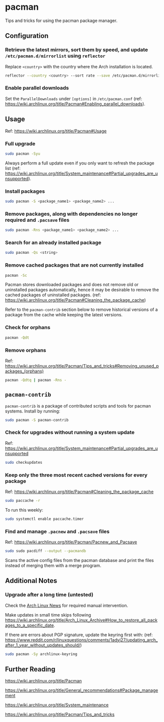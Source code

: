 # pacman

Tips and tricks for using the pacman package manager.



## Configuration

### Retrieve the latest mirrors, sort them by speed, and update `/etc/pacman.d/mirrorlist` using `reflector`

Replace `<country>` with the country where the Arch installation is located.

```sh
reflector --country <country> --sort rate --save /etc/pacman.d/mirrorlist
```

### Enable parallel downloads

Set the `ParallelDownloads` under `[options]` in `/etc/pacman.conf` (ref: https://wiki.archlinux.org/title/Pacman#Enabling_parallel_downloads).



## Usage

Ref: https://wiki.archlinux.org/title/Pacman#Usage

### Full upgrade

```sh
sudo pacman -Syu
```

Always perform a full update even if you only want to refresh the package list (ref: https://wiki.archlinux.org/title/System_maintenance#Partial_upgrades_are_unsupported).

### Install packages

```sh
sudo pacman -S <package_name1> <package_name2> ...
```

### Remove packages, along with dependencies no longer required and `.pacsave` files

```sh
sudo pacman -Rns <package_name1> <package_name2> ...
```

### Search for an already installed package

```sh
sudo pacman -Qs <string>
```

### Remove cached packages that are not currently installed

```sh
pacman -Sc
```

Pacman stores downloaded packages and does not remove old or uninstalled packages automatically, hence it may be desirable to remove the cached packages of uninstalled packages. (ref: https://wiki.archlinux.org/title/Pacman#Cleaning_the_package_cache)

Refer to the `pacman-contrib` section below to remove historical versions of a package from the cache while keeping the latest versions.

### Check for orphans

```sh
pacman -Qdt
```

### Remove orphans

Ref: https://wiki.archlinux.org/title/Pacman/Tips_and_tricks#Removing_unused_packages_(orphans)

```sh
pacman -Qdtq | pacman -Rns -
```



## `pacman-contrib`

`pacman-contrib` is a package of contributed scripts and tools for pacman systems. Install by running:

```sh
sudo pacman -S pacman-contrib
```

### Check for upgrades without running a system update

Ref: https://wiki.archlinux.org/title/System_maintenance#Partial_upgrades_are_unsupported

```sh
sudo checkupdates
```

### Keep only the three most recent cached versions for every package

Ref: https://wiki.archlinux.org/title/Pacman#Cleaning_the_package_cache

```sh
sudo paccache -r
```

To run this weekly:

```sh
sudo systemctl enable paccache.timer
```

### Find and manage `.pacnew` and `.pacsave` files

Ref: https://wiki.archlinux.org/title/Pacman/Pacnew_and_Pacsave

```sh
sudo sudo pacdiff --output --pacmandb
```

Scans the active config files from the pacman database and print the files instead of merging them with a merge program.



## Additional Notes

### Upgrade after a long time (untested)

Check the [Arch Linux News](https://archlinux.org/news/) for required manual intervention.

Make updates in small time skips following https://wiki.archlinux.org/title/Arch_Linux_Archive#How_to_restore_all_packages_to_a_specific_date.

If there are errors about PGP signature, update the keyring first with: (ref: https://www.reddit.com/r/linuxquestions/comments/1adyj27/updating_arch_after_1_year_without_updates_should/)

```sh
sudo pacman -Sy archlinux-keyring
```



## Further Reading

https://wiki.archlinux.org/title/Pacman

https://wiki.archlinux.org/title/General_recommendations#Package_management

https://wiki.archlinux.org/title/System_maintenance

https://wiki.archlinux.org/title/Pacman/Tips_and_tricks
